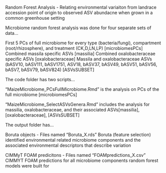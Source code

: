 Random Forest Analysis - Relating environmental variaiton from landrace accession point of origin to observed ASV abundacne when grown in a common greenhouse setting

Microbiome random forest analysis was done for four separate sets of data…

First 5 PCs of full microbiome for every type (bacteria/fungi), compartment (root/rhizosphere), and treatment (CK,D,LN,LP) [microbiomesPCs]
Combined massila specific ASVs [massilia]
Combined oxalobacteraceae specific ASVs [oxalobacteraceae]
Massila and oxalobacteraceae ASVs (bASV10, bASV111, bASV1751, ASV18, bASV37, bASV49, bASV51, bASV56, bASV7, bASV79, bASV824) [ASVsSUBSET]

The code folder has two scripts…

“MaizeMicrobiome_PCsFullMicrobiome.Rmd” is the analysis on PCs of the full microbiome [microbiomesPCs]

“MaizeMicrobiome_SelectASVsGenera.Rmd” includes the analysis for massilia, oxalobacteraceae, and their associated ASVs[massilia], [oxalobacteraceae], [ASVsSUBSET]


The output folder has…

Boruta objects - Files named “Boruta_X.rds” Boruta (feature selection) identified environmental related microbiome components and the associated environmental descriptors that describe variation

CIMMyT FOAM predicitons - Files named “FOAMpredictions_X.csv” CIMMYT FOAM predictions for all microbiome components random forest models were built for
